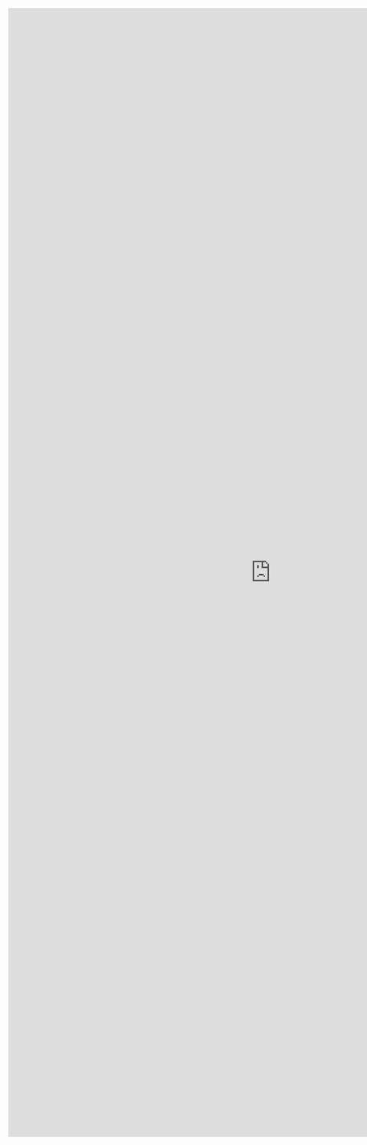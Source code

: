 <iframe allowtransparency="true" frameborder="0" scrolling="yes" src="http://udsfoundation.webs.com/mobi" style="border: none; height: 2300px; width: 1070px;"> </iframe>
